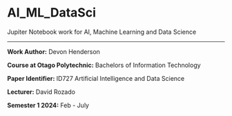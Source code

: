 # AI_ML_DataSci
Jupiter Notebook work for AI, Machine Learning and Data Science

---

**Work Author:** Devon Henderson

**Course at Otago Polytechnic:** Bachelors of Information Technology

**Paper Identifier:** ID727 Artificial Intelligence and Data Science

**Lecturer:** David Rozado

**Semester 1 2024:** Feb - July
